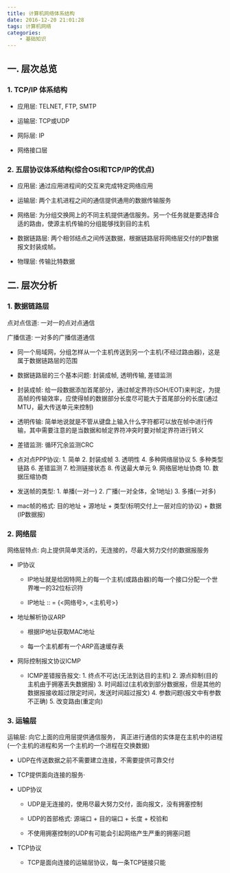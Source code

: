 ```yaml
---
title: 计算机网络体系结构
date: 2016-12-20 21:01:28
tags: 计算机网络
categories:
	- 基础知识
---
```


## 一. 层次总览

### 1. TCP/IP 体系结构

- 应用层: TELNET, FTP, SMTP

- 运输层: TCP或UDP

- 网际层: IP

- 网络接口层

### 2. 五层协议体系结构(综合OSI和TCP/IP的优点)

- 应用层: 通过应用进程间的交互来完成特定网络应用

- 运输层: 两个主机进程之间的通信提供通用的数据传输服务

- 网络层: 为分组交换网上的不同主机提供通信服务。另一个任务就是要选择合适的路由，使源主机传输的分组能够找到目的主机

- 数据链路层: 两个相邻结点之间传送数据，根据链路层将网络层交付的IP数据报文封装成帧。

- 物理层: 传输比特数据

## 二. 层次分析

### 1. 数据链路层

点对点信道: 一对一的点对点通信

广播信道: 一对多的广播信道通信 

- 同一个局域网，分组怎样从一个主机传送到另一个主机(不经过路由器)，这是属于数据链路层的范围

- 数据链路层的三个基本问题: 封装成帧, 透明传输, 差错监测

- 封装成帧: 给一段数据添加首尾部分，通过帧定界符(SOH/EOT)来判定，为提高帧的传输效率，应使得帧的数据部分长度尽可能大于首尾部分的长度(通过MTU，最大传送单元来控制)

- 透明传输: 简单地说就是不管从键盘上输入什么字符都可以放在帧中进行传输，其中需要注意的是当数据和帧定界符冲突时要对帧定界符进行转义

- 差错监测: 循环冗余监测CRC

- 点对点PPP协议: 1. 简单 2. 封装成帧 3. 透明性 4. 多种网络层协议 5. 多种类型链路 6. 差错监测 7. 检测链接状态 8. 传送最大单元 9. 网络层地址协商 10. 数据压缩协商

- 发送帧的类型: 1. 单播(一对一) 2. 广播(一对全体，全1地址) 3. 多播(一对多)

- mac帧的格式: 目的地址 + 源地址 + 类型(标明交付上一层对应的协议) + 数据(IP数据报)


### 2. 网络层

网络层特点: 向上提供简单灵活的，无连接的，尽最大努力交付的数据报服务

- IP协议

	- IP地址就是给因特网上的每一个主机(或路由器)的每一个接口分配一个世界唯一的32位标识符

	- IP地址 :: = {<网络号>, <主机号>}

- 地址解析协议ARP

	- 根据IP地址获取MAC地址

	- 每一个主机都有一个ARP高速缓存表

- 网际控制报文协议ICMP

	- ICMP差错报告报文: 1. 终点不可达(无法到达目的主机) 2. 源点抑制(目的主机由于拥塞丢失数据报) 3. 时间超过(主机收到部分数据报，但是其他的数据报接收超过限定时间，发送时间超过报文) 4. 参数问题(报文中有参数不正确) 5. 改变路由(重定向)


### 3. 运输层

运输层: 向它上面的应用层提供通信服务， 真正进行通信的实体是在主机中的进程(一个主机的进程和另一个主机的一个进程在交换数据)

- UDP在传送数据之前不需要建立连接，不需要提供可靠交付

- TCP提供面向连接的服务·

- UDP协议 

	- UDP是无连接的，使用尽最大努力交付，面向报文，没有拥塞控制

	- UDP的首部格式: 源端口 + 目的端口 + 长度 + 校验和

	- 不使用拥塞控制的UDP有可能会引起网络产生严重的拥塞问题

- TCP协议

	- TCP是面向连接的运输层协议，每一条TCP链接只能